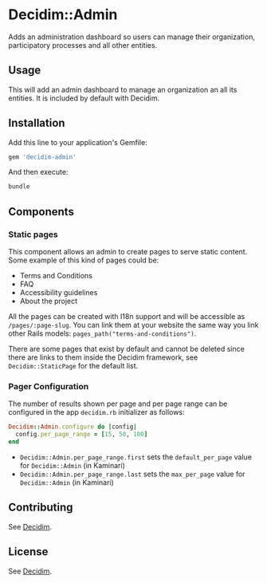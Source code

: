 # Decidim::Admin

Adds an administration dashboard so users can manage their
organization, participatory processes and all other entities.

## Usage

This will add an admin dashboard to manage an organization an all its entities.
It is included by default with Decidim.

## Installation

Add this line to your application's Gemfile:

```ruby
gem 'decidim-admin'
```

And then execute:

```bash
bundle
```

## Components

### Static pages

This component allows an admin to create pages to serve static content. Some
example of this kind of pages could be:

* Terms and Conditions
* FAQ
* Accessibility guidelines
* About the project

All the pages can be created with I18n support and will be accessible as
`/pages/:page-slug`. You can link them at your website the same way you link
other Rails models: `pages_path("terms-and-conditions")`.

There are some pages that exist by default and cannot be deleted since there
are links to them inside the Decidim framework, see `Decidim::StaticPage` for
the default list.

### Pager Configuration

The number of results shown per page and per page range can be configured in the app `decidim.rb` initializer as follows:

```ruby
Decidim::Admin.configure do |config|
  config.per_page_range = [15, 50, 100]
end
```

* `Decidim::Admin.per_page_range.first` sets the `default_per_page` value for `Decidim::Admin` (in Kaminari)
* `Decidim::Admin.per_page_range.last` sets the `max_per_page`  value for `Decidim::Admin` (in Kaminari)

## Contributing

See [Decidim](https://github.com/decidim/decidim).

## License

See [Decidim](https://github.com/decidim/decidim).
